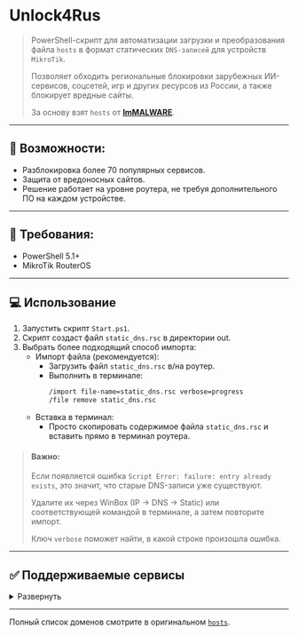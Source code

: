 # Unlock4Rus

> PowerShell-скрипт для автоматизации загрузки и преобразования файла `hosts` в формат статических `DNS-записей` для
> устройств `MikroTik`.
>
> Позволяет обходить региональные блокировки зарубежных ИИ-сервисов, соцсетей, игр и других ресурсов из России, а также
> блокирует вредные сайты.
>
> За основу взят `hosts` от **[ImMALWARE](https://github.com/ImMALWARE/dns.malw.link)**.

---

## 🌟 Возможности:

- Разблокировка более 70 популярных сервисов.
- Защита от вредоносных сайтов.
- Решение работает на уровне роутера, не требуя дополнительного ПО на каждом устройстве.

---

## 🎯 Требования:

- PowerShell 5.1+
- MikroTik RouterOS

---

## 💻 Использование

1. Запустить скрипт `Start.ps1`.
2. Скрипт создаст файл `static_dns.rsc` в директории out.
3. Выбрать более подходящий способ импорта:
    * Импорт файла (рекомендуется):
        - Загрузить файл `static_dns.rsc` в/на роутер.
        - Выполнить в терминале:
          ``` bash
          /import file-name=static_dns.rsc verbose=progress
          /file remove static_dns.rsc
          ```
    * Вставка в терминал:
        - Просто скопировать содержимое файла `static_dns.rsc` и вставить прямо в терминал роутера.

> #### Важно:
> Если появляется ошибка `Script Error: failure: entry already exists`, это значит, что старые DNS-записи уже
> существуют.
>
> Удалите их через WinBox (IP -> DNS -> Static) или соответствующей командой в терминале, а затем повторите импорт.
>
> Ключ `verbose` поможет найти, в какой строке произошла ошибка.

---

## ✅ Поддерживаемые сервисы

<details>
  <summary>Развернуть</summary>

### 🛠️ Разработка

- GitHub (API & Copilot)
- JetBrains (Datalore, Plugins, CDN)
- Google AI API

### 🧠 ИИ-сервисы

- ChatGPT / OpenAI (включая Sora)
- Claude
- Grok
- Gemini
- Google AI Studio / NotebookLM / Labs
- Microsoft Copilot
- GitHub Copilot

### 🎵 Музыка

- Spotify
- Tidal
- Deezer

### 📱 Социальные сети

- Instagram
- TikTok
- Truth Social
- Guilded
- 4PDA

### 📈 Продуктивность

- Notion
- Canva
- Intel
- Dell
- Weather.com
- Imgur
- Web Archive

### 🚫 Блокировка вредных сайтов

* Скримеры: `only-fans.*`, `onlyfans.wtf`
* IP-логгеры: `iplogger.org`, `grabify.org` и др.

</details>

---

Полный список доменов смотрите в оригинальном
[`hosts`](https://github.com/ImMALWARE/dns.malw.link/blob/master/hosts).

